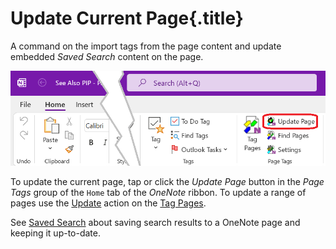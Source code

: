 # Update Current Page{.title}

A command on the import tags from the page content and update embedded _Saved Search_
content on the page.

![Saved Search Button](images/RibbonUpdate.png)

To update the current page, tap or click the _Update Page_ button in the  _Page Tags_ group
of the `Home` tab of the _OneNote_ ribbon. To update a range of pages use the
[Update](Tagging%20Pages/Tagging%20Pages.md#Dia-5) action on the
[Tag Pages](Tagging%20Pages/Tagging%20Pages.md).

See [Saved Search](Search/Advanced/Saved%20Search.md) about saving search results to a
OneNote page and keeping it up-to-date.